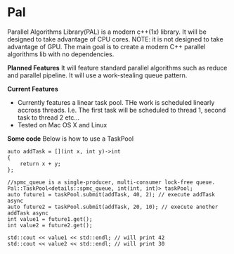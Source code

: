 # Pal
Parallel Algorithms Library(PAL) is a modern c++(1x) library. It will be designed to take advantage of CPU cores.
NOTE: it is not designed to take advantage of GPU.
The main goal is to create a modern C++ parallel algorithms lib with no dependencies.


**Planned Features**
It will feature standard parallel algorithms such as reduce and parallel pipeline.  It will use a work-stealing queue pattern.

**Current Features**
* Currently features a linear task pool.  THe work is scheduled linearly accross threads.  I.e.  The first task will be scheduled to thread 1, second task to thread 2 etc...
* Tested on Mac OS X and Linux

**Some code**
Below is how to use a TaskPool

    auto addTask = [](int x, int y)->int
    {
        return x + y;
    };
    
    //spmc_queue is a single-producer, multi-consumer lock-free queue.
    Pal::TaskPool<details::spmc_queue, int(int, int)> taskPool;
    auto future1 = taskPool.submit(addTask, 40, 2); // execute addTask async
    auto future2 = taskPool.submit(addTask, 20, 10); // execute another addTask async
    int value1 = future1.get();
    int value2 = future2.get();
    
    std::cout << value1 << std::endl; // will print 42
    std::cout << value2 << std::endl; // will print 30
    
    
